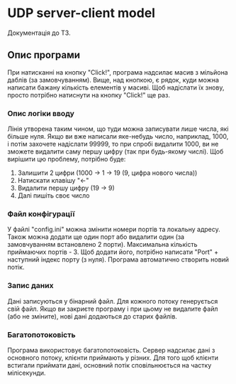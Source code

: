 # UDP server-client model

Документація до ТЗ.

## Опис програми

При натисканні на кнопку "Click!", програма надсилає масив з мільйона даблів (за замовчуванням). Вище, над кнопкою, є рядок, куди можна написати бажану кількість елементів у масиві. Щоб надіслати їх знову, просто потрібно натиснути на кнопку "Click!" ще раз.

### Опис логіки вводу

Лінія утворена таким чином, що туди можна записувати лише числа, які більше нуля. Якщо ви вже написали яке-небудь число, наприклад, 1000, і потім захочете надіслати 99999, то при спробі видалити 1000, ви не зможете видалити саму першу цифру (так при будь-якому числі). Щоб вирішити цю проблему, потрібно буде:
1. Залишити 2 цифри         (1000 -> 1 -> 19 (9, цифра нового числа)) 
2. Натискати клавішу "<-"    
3. Видалити першу цифру     (19 -> 9)
4. Далі пишіть своє число  

### Файл конфігурації

У файлі "config.ini" можна змінити номери портів та локальну адресу. Також можна додати ще один порт або видалити один (за замовчуванням встановлено 2 порти). Максимальна кількість приймаючих портів - 3.
Щоб додати його, потрібно написати "Port" + наступний індекс порту (з нуля). Програма автоматично створить новий потік.

### Запис даних

Дані записуються у бінарний файл. Для кожного потоку генерується свій файл. Якщо ви закриєте програму і при цьому не видалите файл (або не зміните), нові дані додаються до старих файлів.

### Багатопотоковість

Програма використовує багатопотоковість. Сервер надсилає дані з основного потоку, клієнти приймають у різних. Для того щоб клієнти встигали приймати дані, основний потік сповільнюється на частку мілісекунди.

